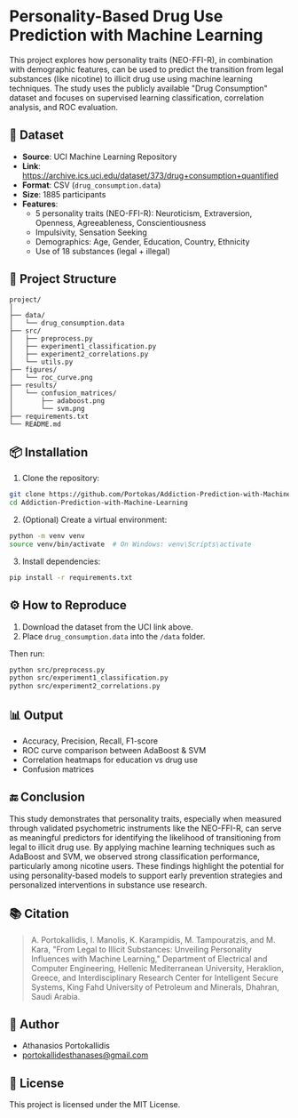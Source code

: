 
# Personality-Based Drug Use Prediction with Machine Learning

This project explores how personality traits (NEO-FFI-R), in combination with demographic features, can be used to predict the transition from legal substances (like nicotine) to illicit drug use using machine learning techniques. The study uses the publicly available "Drug Consumption" dataset and focuses on supervised learning classification, correlation analysis, and ROC evaluation.

## 🧠 Dataset

- **Source**: UCI Machine Learning Repository  
- **Link**: https://archive.ics.uci.edu/dataset/373/drug+consumption+quantified
- **Format**: CSV (`drug_consumption.data`)
- **Size**: 1885 participants
- **Features**:
  - 5 personality traits (NEO-FFI-R): Neuroticism, Extraversion, Openness, Agreeableness, Conscientiousness  
  - Impulsivity, Sensation Seeking  
  - Demographics: Age, Gender, Education, Country, Ethnicity  
  - Use of 18 substances (legal + illegal)

## 📂 Project Structure

```
project/
│
├── data/
│   └── drug_consumption.data
├── src/
│   ├── preprocess.py
│   ├── experiment1_classification.py
│   ├── experiment2_correlations.py
│   └── utils.py
├── figures/
│   └── roc_curve.png
├── results/
│   └── confusion_matrices/
│       ├── adaboost.png
│       └── svm.png
├── requirements.txt
└── README.md
```

## 📦 Installation

1. Clone the repository:

```bash
git clone https://github.com/Portokas/Addiction-Prediction-with-Machine-Learning.git
cd Addiction-Prediction-with-Machine-Learning
```

2. (Optional) Create a virtual environment:

```bash
python -m venv venv
source venv/bin/activate  # On Windows: venv\Scripts\activate
```

3. Install dependencies:

```bash
pip install -r requirements.txt
```

## ⚙️ How to Reproduce

1. Download the dataset from the UCI link above.
2. Place `drug_consumption.data` into the `/data` folder.

Then run:

```bash
python src/preprocess.py
python src/experiment1_classification.py
python src/experiment2_correlations.py
```

## 📊 Output

- Accuracy, Precision, Recall, F1-score
- ROC curve comparison between AdaBoost & SVM
- Correlation heatmaps for education vs drug use
- Confusion matrices

## 🔚 Conclusion

This study demonstrates that personality traits, especially when measured through validated psychometric instruments like the NEO-FFI-R, can serve as meaningful predictors for identifying the likelihood of transitioning from legal to illicit drug use. By applying machine learning techniques such as AdaBoost and SVM, we observed strong classification performance, particularly among nicotine users. These findings highlight the potential for using personality-based models to support early prevention strategies and personalized interventions in substance use research.

## 📚 Citation

> A. Portokallidis, I. Manolis, K. Karampidis, M. Tampouratzis, and M. Kara, "From Legal to Illicit Substances: Unveiling Personality Influences with Machine Learning," Department of Electrical and Computer Engineering, Hellenic Mediterranean University, Heraklion, Greece, and Interdisciplinary Research Center for Intelligent Secure Systems, King Fahd University of Petroleum and Minerals, Dhahran, Saudi Arabia.

## 🙋 Author

- Athanasios Portokallidis  
- portokallidesthanases@gmail.com

## 📄 License

This project is licensed under the MIT License.

